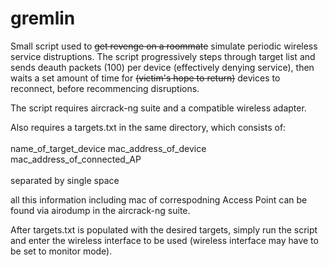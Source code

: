 # gremlin

Small script used to <strike>get revenge on a roommate</strike> simulate periodic wireless service distruptions.
The script progressively steps through target list and sends deauth packets (100) per device (effectively
denying service), then waits a set amount of time for <strike>(victim's hope to return)</strike> devices
to reconnect, before recommencing disruptions.

The script requires aircrack-ng suite and a compatible wireless adapter.

Also requires a targets.txt in the same directory, which consists of:
<br>
<br>
name_of_target_device mac_address_of_device mac_address_of_connected_AP
<br>
<br>
separated by single space

all this information including mac of correspodning Access Point can be found via airodump
in the aircrack-ng suite.

After targets.txt is populated with the desired targets, simply run the script and enter
the wireless interface to be used (wireless interface may have to be set to monitor mode).

